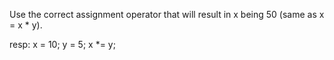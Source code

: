 Use the correct assignment operator that will result in x being 50 (same as x = x * y).

resp:
x = 10;
y = 5;
x *= y;